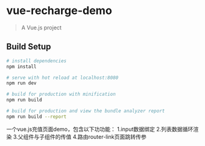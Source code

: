 # vue-recharge-demo

> A Vue.js project

## Build Setup

``` bash
# install dependencies
npm install

# serve with hot reload at localhost:8080
npm run dev

# build for production with minification
npm run build

# build for production and view the bundle analyzer report
npm run build --report
```

一个vue.js充值页面demo，包含以下功功能：
1.input数据绑定
2.列表数据循环渲染
3.父组件与子组件的传值
4.路由router-link页面跳转传参
